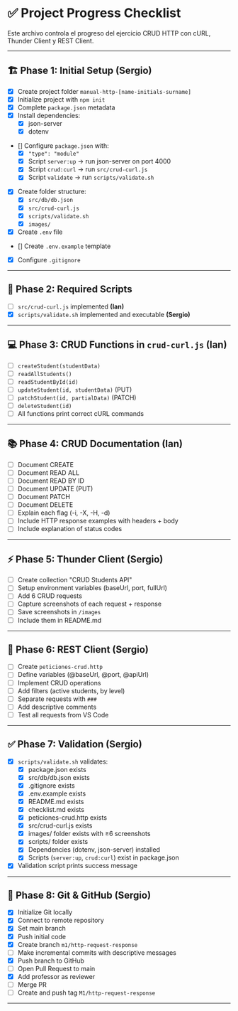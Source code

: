 # ✅ Project Progress Checklist

Este archivo controla el progreso del ejercicio CRUD HTTP con cURL, Thunder Client y REST Client.  

---

## 🏗 Phase 1: Initial Setup **(Sergio)**
- [x] Create project folder `manual-http-[name-initials-surname]`
- [x] Initialize project with `npm init`
- [x] Complete `package.json` metadata
- [x] Install dependencies:  
  - [x] json-server  
  - [x] dotenv  
- [] Configure `package.json` with:
  - [x] `"type": "module"`
  - [X] Script `server:up` → run json-server on port 4000
  - [X] Script `crud:curl` → run `src/crud-curl.js`
  - [X] Script `validate` → run `scripts/validate.sh`
- [x] Create folder structure:
  - [x] `src/db/db.json`
  - [x] `src/crud-curl.js`
  - [x] `scripts/validate.sh`
  - [x] `images/`
- [x] Create `.env` file
- [] Create `.env.example` template
- [x] Configure `.gitignore`

---

## 🔧 Phase 2: Required Scripts
- [ ] `src/crud-curl.js` implemented **(Ian)**
- [X] `scripts/validate.sh` implemented and executable **(Sergio)**

---

## 💻 Phase 3: CRUD Functions in `crud-curl.js` **(Ian)**
- [ ] `createStudent(studentData)`
- [ ] `readAllStudents()`
- [ ] `readStudentById(id)`
- [ ] `updateStudent(id, studentData)` (PUT)
- [ ] `patchStudent(id, partialData)` (PATCH)
- [ ] `deleteStudent(id)`
- [ ] All functions print correct cURL commands

---

## 📚 Phase 4: CRUD Documentation **(Ian)**
- [ ] Document CREATE
- [ ] Document READ ALL
- [ ] Document READ BY ID
- [ ] Document UPDATE (PUT)
- [ ] Document PATCH
- [ ] Document DELETE
- [ ] Explain each flag (-i, -X, -H, -d)
- [ ] Include HTTP response examples with headers + body
- [ ] Include explanation of status codes

---

## ⚡ Phase 5: Thunder Client **(Sergio)**
- [ ] Create collection "CRUD Students API"
- [ ] Setup environment variables (baseUrl, port, fullUrl)
- [ ] Add 6 CRUD requests
- [ ] Capture screenshots of each request + response
- [ ] Save screenshots in `/images`
- [ ] Include them in README.md

---

## 📝 Phase 6: REST Client **(Sergio)**
- [ ] Create `peticiones-crud.http`
- [ ] Define variables (@baseUrl, @port, @apiUrl)
- [ ] Implement CRUD operations
- [ ] Add filters (active students, by level)
- [ ] Separate requests with `###`
- [ ] Add descriptive comments
- [ ] Test all requests from VS Code

---

## ✅ Phase 7: Validation **(Sergio)**
- [x] `scripts/validate.sh` validates:
  - [x] package.json exists
  - [x] src/db/db.json exists
  - [x] .gitignore exists
  - [x] .env.example exists
  - [x] README.md exists
  - [x] checklist.md exists
  - [x] peticiones-crud.http exists
  - [x] src/crud-curl.js exists
  - [x] images/ folder exists with ≥6 screenshots
  - [x] scripts/ folder exists
  - [x] Dependencies (dotenv, json-server) installed
  - [x] Scripts (`server:up`, `crud:curl`) exist in package.json
- [x] Validation script prints success message

---

## 🌿 Phase 8: Git & GitHub **(Sergio)**
- [x] Initialize Git locally
- [x] Connect to remote repository
- [x] Set main branch
- [x] Push initial code
- [x] Create branch `m1/http-request-response`
- [ ] Make incremental commits with descriptive messages
- [x] Push branch to GitHub
- [ ] Open Pull Request to main
- [x] Add professor as reviewer
- [ ] Merge PR
- [ ] Create and push tag `M1/http-request-response`

---